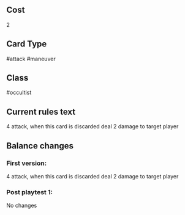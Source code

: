## Cost
2
## Card Type
#attack #maneuver
## Class
#occultist
## Current rules text
4 attack, when this card is discarded deal 2 damage to target player
## Balance changes
### First version:
4 attack, when this card is discarded deal 2 damage to target player
### Post playtest 1:
No changes